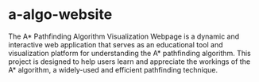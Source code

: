 # a-algo-website
The A* Pathfinding Algorithm Visualization Webpage is a dynamic and interactive web application that serves as an educational tool and visualization platform for understanding the A* pathfinding algorithm. This project is designed to help users learn and appreciate the workings of the A* algorithm, a widely-used and efficient pathfinding technique.

